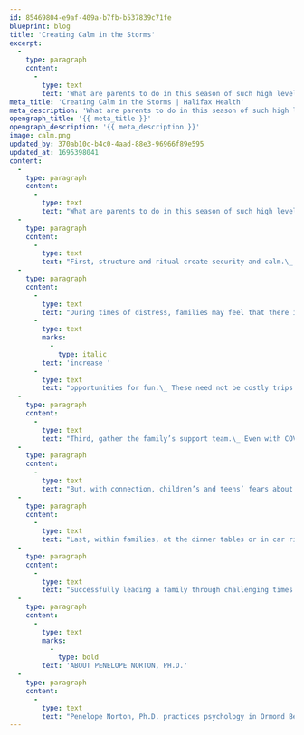 ```yaml
---
id: 85469804-e9af-409a-b7fb-b537839c71fe
blueprint: blog
title: 'Creating Calm in the Storms'
excerpt:
  -
    type: paragraph
    content:
      -
        type: text
        text: 'What are parents to do in this season of such high levels of anxiety and distress for our families?'
meta_title: 'Creating Calm in the Storms | Halifax Health'
meta_description: 'What are parents to do in this season of such high levels of anxiety and distress for our families?'
opengraph_title: '{{ meta_title }}'
opengraph_description: '{{ meta_description }}'
image: calm.png
updated_by: 370ab10c-b4c0-4aad-88e3-96966f89e595
updated_at: 1695398041
content:
  -
    type: paragraph
    content:
      -
        type: text
        text: "What are parents to do in this season of such high levels of anxiety and distress for our families?\_ Many children were already worried about school shooter drills, hurricanes and our current political landscape \_before COVID added yet another page to families’ distress. Children and teens feel not only their own distress, but the distress of their parents, peers, and extended families. Returning to school during hurricane, COVID, and political conflict season 2020 continues the challenge of creating security and calm for children in the midst of this chaotic landscape.\_"
  -
    type: paragraph
    content:
      -
        type: text
        text: "First, structure and ritual create security and calm.\_ Within the family, routines that everyone can count on counteract the lack of predictability of the outside world.\_ Families who eat at least one daily meal together have healthier, more secure children.\_ Schedules that include wake up time, meal time, homework time and bedtime offer predictability during these unpredictable times. Bedtime routines, such as reading bed time stories for younger children, encouraging reading at bedtime for older kids and teens, or intentionally saying good night to one another, are particularly important in encouraging both \_security and sufficient sleep. \_\_Rituals such as weekly family game night, family chores, or family spiritual participation strengthen family bonds and offer a buffer against distress.\_ And, adhering to predictable boundaries, rules and limits, even though parents may be tempted to relax standards, adds yet another dose of security for children and teens.\_"
  -
    type: paragraph
    content:
      -
        type: text
        text: "During times of distress, families may feel that there is less time or energy for family recreation.\_\_ Due to economics, COVID constraints, or the additional burdens of hurricane preparedness or homeschooling, it can seem easier to skip family recreation.\_ However, during stressful times, it is helpful to "
      -
        type: text
        marks:
          -
            type: italic
        text: 'increase '
      -
        type: text
        text: "opportunities for fun.\_ These need not be costly trips to theme parks.\_ Family time spent in nature, particularly in areas surrounded by trees or near water have been shown to reduce stress in children and adults.\_ Natural spaces also provide opportunity to focus on the five senses, a simple technique for reducing stress. \_\_Recreational exercise such as bicycle riding, swimming or even playing catch can reduce anxiety and create more restful sleep.\_ Laughter from television or movie comedies creates resilience for individuals as well as for family units.\_ In fact, ratios of five positive experiences (fun, affirmation, relaxed connection) for every one negative experience (limit setting, discipline, sharing distress) create thriving families.\_"
  -
    type: paragraph
    content:
      -
        type: text
        text: "Third, gather the family’s support team.\_ Even with COVID, grandparents can read to grandchildren online, extended families can celebrate birthdays and holidays through online connection.\_ Phone or video conversations that provide support and understanding to parents can significantly reduce parenting stress.\_ Relying exclusively on the members of one’s household during stressful times increases the internal pressure on family relationships at a time when everyone is already strained. Aunts or uncles, neighbors, friends and mentors may be able to provide small but stress reducing tasks such as math or reading tutoring, hobby development or fun to give parents and children a break from one another.\_ Recruiting other adults to mentor and connect with teens is particularly helpful, as teens are often more receptive to conversation or advise from non-parent adults. Reaching out early and often to \_professional resources, such as pediatricians, psychologists, speech and language professionals, ( even online) can resolve small stress points before they become more difficult, and even more stressful to manage.\_ And, of course, children and teens rely on their peers for support as well, needing their own opportunities for connection in whatever means are available (phone, online, socially distanced) to stay healthy and happy.\_ We don’t have to go it alone."
  -
    type: paragraph
    content:
      -
        type: text
        text: "But, with connection, children’s and teens’ fears about differences may emerge.\_ They may be unhappy that their friends are attending school and they are schooling at home, or that they are attending school and their friends are schooling at home.\_\_ Developing the mindset that there are many right answers helps affirm a particular family’s choices, as well as the choices of other families.\_\_ \_Welcoming and encouraging curiosity about differences can reduce fear. \_\_Conversations about the ways in which families are unique, such as “Our family always grills chicken on holidays, but they are a vegan family,” or “Our family is into all kinds of sports, and theirs is always making art,” helps solidity the unity and identity of a particular family while reducing fear of those who are different.\_ Every family will handle the current crises in ways that work for them, whether it is political choice, hurricane preparedness, or COVID choices.\_\_ Every family can have the right answer."
  -
    type: paragraph
    content:
      -
        type: text
        text: "Last, within families, at the dinner tables or in car rides, conversational focus on realistic wants and aspirations are more important than conversations about fears and anxieties.\_ Fear and anxiety may well be present some of the time, but mission focused conversations engender hope.\_\_ Hope includes elements of creative problem solving …a kind of “what can we do in this situation, how can we find a way to satisfy this want.\_\_\_ Hope includes also willpower, celebrating perseverance and grit.\_ Telling family and ancestor stories may include stories of how previous generations got through anxiety provoking times, and how they persevered. \_Children also delight in their parents’ memories of unique successes, such as how a particular child persevered to learn to ride a bicycle, or cook a simple meal, or even bring up a subject grade.\_\_ They delight in hearing stories of their parents’ and grandparents’ childhood challenges as well, as not only a source of hope, but also as a source of strength and resilience.\_"
  -
    type: paragraph
    content:
      -
        type: text
        text: "Successfully leading a family through challenging times lays a foundation for future strengths.\_ These examples of providing structure, recreation, team work, openness to differences, and engendering hope are but a few ways for families to thrive in these stormy times.\_ They may be a way to look forward to a time when at a gathering, a family will laugh together about the ways they found to manage 2020. \_"
  -
    type: paragraph
    content:
      -
        type: text
        marks:
          -
            type: bold
        text: 'ABOUT PENELOPE NORTON, PH.D.'
  -
    type: paragraph
    content:
      -
        type: text
        text: "Penelope Norton, Ph.D. practices psychology in Ormond Beach.\_ Her practice of over thirty years specializes in psychotherapy with families, children and adults."
---
```


